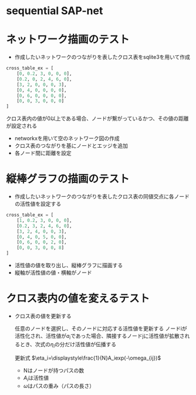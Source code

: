 # sequential SAP-net



# ネットワーク描画のテスト
- 作成したいネットワークのつながりを表したクロス表をsqlite3を用いて作成

```python
cross_table_ex = [
    [0, 0.2, 3, 0, 0, 0],
    [0.2, 0, 2, 4, 6, 0],
    [3, 2, 0, 0, 0, 3],
    [0, 4, 0, 0, 0, 0],
    [0, 6, 0, 0, 0, 0],
    [0, 0, 3, 0, 0, 0]
]
```
クロス表内の値が0以上である場合、ノードが繋がっているかつ、その値の距離が設定される

- networkxを用いて空のネットワーク図の作成
- クロス表のつながりを基にノードとエッジを追加
- 各ノード間に距離を設定
# 縦棒グラフの描画のテスト
- 作成したいネットワークのつながりを表したクロス表の同値交点に各ノードの活性値を設定する

```python
cross_table_ex = [
    [1, 0.2, 3, 0, 0, 0],
    [0.2, 3, 2, 4, 6, 0],
    [3, 2, 4, 0, 0, 3],
    [0, 4, 0, 5, 0, 0],
    [0, 6, 0, 0, 2, 0],
    [0, 0, 3, 0, 0, 8]
]
```
- 活性値の値を取り出し、縦棒グラフに描画する
- 縦軸が活性値の値・横軸がノード

# クロス表内の値を変えるテスト
- クロス表の値を更新する
  
  任意のノードを選択し、そのノードに対応する活性値を更新する
  ノードiが活性化され、活性値が$a_i$であった場合、隣接するノードjに活性値が拡散されるとき、次式の$\eta_i$の分だけ活性値が伝播する

  更新式
  $\eta_i=\displaystyle\frac{1}{N}A_iexp(-\omega_{ij})$

  - Nはノードが持つパスの数
  - $A_i$は活性値
  - $\omega$はパスの重み（パスの長さ）

